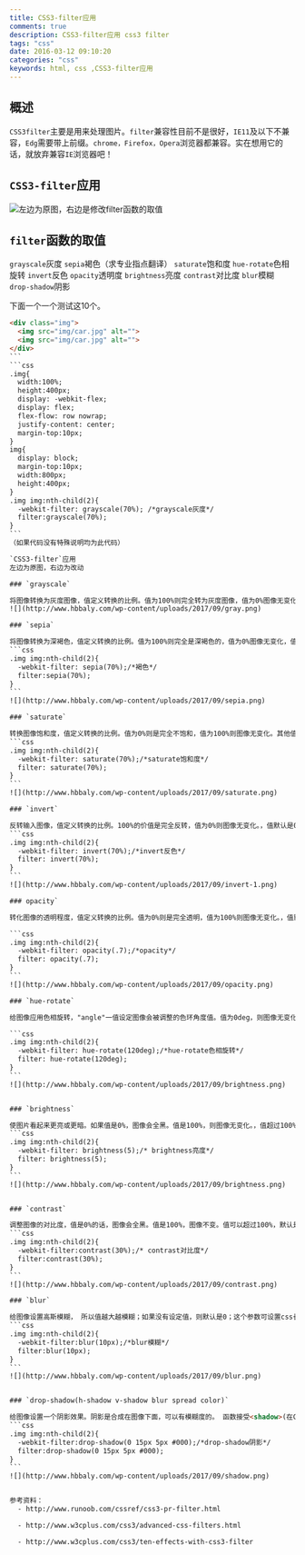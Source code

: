 ```yaml
---
title: CSS3-filter应用
comments: true
description: CSS3-filter应用 css3 filter
tags: "css"
date: 2016-03-12 09:10:20
categories: "css"
keywords: html, css ,CSS3-filter应用
---
```


## 概述
`CSS3filter`主要是用来处理图片。`filter`兼容性目前不是很好，`IE11`及以下不兼容，`Edg`需要带上前缀。`chrome，Firefox，Opera`浏览器都兼容。实在想用它的话，就放弃兼容`IE`浏览器吧！

## `CSS3-filter`应用
  ![左边为原图，右边是修改filter函数的取值](http://www.hbbaly.com/wp-content/uploads/2017/09/filter.png)

## `filter`函数的取值

`grayscale`灰度
`sepia`褐色（求专业指点翻译）
`saturate`饱和度
`hue-rotate`色相旋转
`invert`反色
`opacity`透明度
`brightness`亮度
`contrast`对比度
`blur`模糊
`drop-shadow`阴影

下面一个一个测试这10个。
````html
<div class="img">
  <img src="img/car.jpg" alt="">
  <img src="img/car.jpg" alt="">
</div>
```
```css
.img{
  width:100%;
  height:400px;
  display: -webkit-flex;
  display: flex;
  flex-flow: row nowrap;
  justify-content: center;
  margin-top:10px;
}
img{
  display: block;
  margin-top:10px;
  width:800px;
  height:400px;
}
.img img:nth-child(2){
  -webkit-filter: grayscale(70%); /*grayscale灰度*/
  filter:grayscale(70%);
}
```
（如果代码没有特殊说明均为此代码）

`CSS3-filter`应用
左边为原图，右边为改动

### `grayscale`

将图像转换为灰度图像，值定义转换的比例。值为100%则完全转为灰度图像，值为0%图像无变化，默认为0。
![](http://www.hbbaly.com/wp-content/uploads/2017/09/gray.png)

### `sepia`

将图像转换为深褐色，值定义转换的比例。值为100%则完全是深褐色的，值为0%图像无变化，值默认是0
```css
.img img:nth-child(2){
  -webkit-filter: sepia(70%);/*褐色*/
  filter:sepia(70%);
}
```
![](http://www.hbbaly.com/wp-content/uploads/2017/09/sepia.png)

### `saturate`

转换图像饱和度，值定义转换的比例。值为0%则是完全不饱和，值为100%则图像无变化。其他值，超过100%的值是允许的，则有更高的饱和度，值默认是1。
```css
.img img:nth-child(2){
  -webkit-filter: saturate(70%);/*saturate饱和度*/
  filter: saturate(70%);
}
```
![](http://www.hbbaly.com/wp-content/uploads/2017/09/saturate.png)

### `invert`

反转输入图像，值定义转换的比例。100%的价值是完全反转，值为0%则图像无变化。，值默认是0。
```css
.img img:nth-child(2){
  -webkit-filter: invert(70%);/*invert反色*/
  filter: invert(70%);
}
```
![](http://www.hbbaly.com/wp-content/uploads/2017/09/invert-1.png)

### opacity`

转化图像的透明程度，值定义转换的比例。值为0%则是完全透明，值为100%则图像无变化。，值默认是1。

```css
.img img:nth-child(2){
  -webkit-filter: opacity(.7);/*opacity*/
  filter: opacity(.7);
}
```
![](http://www.hbbaly.com/wp-content/uploads/2017/09/opacity.png)

### `hue-rotate`

给图像应用色相旋转，"angle"一值设定图像会被调整的色环角度值。值为0deg，则图像无变化，默认值是0deg。该值虽然没有最大值，超过360deg的值相当于又绕一圈。

```css
.img img:nth-child(2){
  -webkit-filter: hue-rotate(120deg);/*hue-rotate色相旋转*/
  filter: hue-rotate(120deg);
}
```
![](http://www.hbbaly.com/wp-content/uploads/2017/09/brightness.png)


### `brightness`

使图片看起来更亮或更暗。如果值是0%，图像会全黑。值是100%，则图像无变化。，值超过100%也是可以的，图像会比原来更亮。如果没有设定值，默认是1。
```css
.img img:nth-child(2){
  -webkit-filter: brightness(5);/* brightness亮度*/
  filter: brightness(5);
}
```
![](http://www.hbbaly.com/wp-content/uploads/2017/09/brightness.png)


### `contrast`

调整图像的对比度，值是0%的话，图像会全黑。值是100%，图像不变。值可以超过100%，默认是1。
```css
.img img:nth-child(2){
  -webkit-filter:contrast(30%);/* contrast对比度*/
  filter:contrast(30%);
}
```
![](http://www.hbbaly.com/wp-content/uploads/2017/09/contrast.png)

### `blur`

给图像设置高斯模糊， 所以值越大越模糊；如果没有设定值，则默认是0；这个参数可设置css长度值，但不接受百分比值。
```css
.img img:nth-child(2){
  -webkit-filter:blur(10px);/*blur模糊*/
  filter:blur(10px);
}
```
![](http://www.hbbaly.com/wp-content/uploads/2017/09/blur.png)


### `drop-shadow(h-shadow v-shadow blur spread color)`

给图像设置一个阴影效果。阴影是合成在图像下面，可以有模糊度的。 函数接受<shadow>(在CSS3背景中定义)类型的值，除了"inset"关键字是不允许的。
```css
.img img:nth-child(2){
  -webkit-filter:drop-shadow(0 15px 5px #000);/*drop-shadow阴影*/
  filter:drop-shadow(0 15px 5px #000);
}
```
![](http://www.hbbaly.com/wp-content/uploads/2017/09/shadow.png)


参考资料：
  - http://www.runoob.com/cssref/css3-pr-filter.html

  - http://www.w3cplus.com/css3/advanced-css-filters.html

  - http://www.w3cplus.com/css3/ten-effects-with-css3-filter